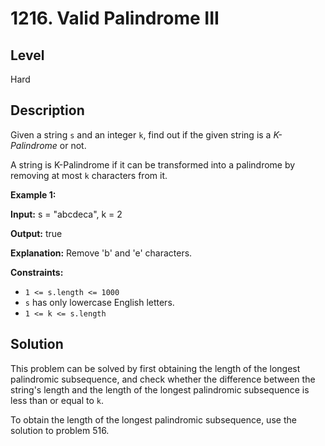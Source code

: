# 1216. Valid Palindrome III
## Level
Hard

## Description
Given a string `s` and an integer `k`, find out if the given string is a *K-Palindrome* or not.

A string is K-Palindrome if it can be transformed into a palindrome by removing at most `k` characters from it.

**Example 1:**

**Input:** s = "abcdeca", k = 2

**Output:** true

**Explanation:** Remove 'b' and 'e' characters.

**Constraints:**

* `1 <= s.length <= 1000`
* `s` has only lowercase English letters.
* `1 <= k <= s.length`

## Solution
This problem can be solved by first obtaining the length of the longest palindromic subsequence, and check whether the difference between the string's length and the length of the longest palindromic subsequence is less than or equal to `k`.

To obtain the length of the longest palindromic subsequence, use the solution to problem 516.

